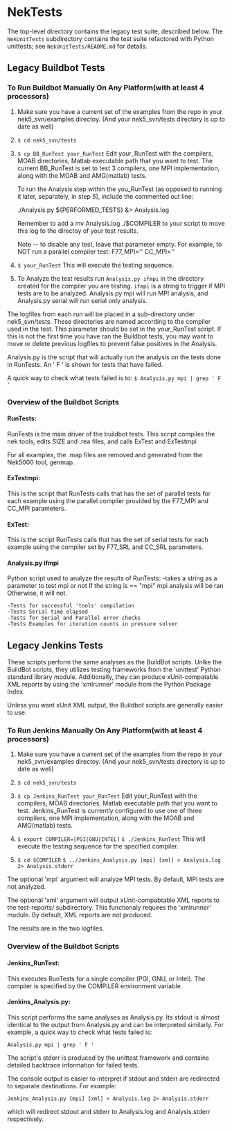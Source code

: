 NekTests
========

The top-level directory contains the legacy test suite, described below.  The 
`NekUnitTests` subdirectory contains the test suite refactored with Python 
unittests; see `NekUnitTests/README.md` for details.  

Legacy Buildbot Tests
---------------------

### To Run Buildbot Manually On Any Platform(with at least 4 processors)
1.  Make sure you have a current set of the examples from the repo
    in your nek5_svn/examples directoy. (And your nek5_svn/tests directory
    is up to date as well)

2. `$ cd nek5_svn/tests`

3. `$ cp BB_RunTest your_RunTest`
   Edit your_RunTest with the compilers, MOAB directories, Matlab executable path
   that you want to test.  The current BB_RunTest is set to test 3 compilers, 
   one MPI implementation, along with the MOAB and AMG(matlab) tests.

   To run the Analysis step within the you_RunTest (as opposed to running it later, 
   separately, in step 5), include the commented out line:
  
      ./Analysis.py ${PERFORMED_TESTS} &> Analysis.log
  
   Remember to add a 
      mv Analysis.log ./$COMPILER
   to your script to move this log to the directoy of your test results.

   Note -- to disable any test, leave that parameter empty.  For example, 
   to NOT run a parallel compiler test:
   F77_MPI=''
   CC_MPI=''

 
4. `$ your_RunTest`
   This will execute the testing sequence.  

5. To Analyze the test results run `Analysis.py ifmpi` in the directory
   created for the compiler you are testing.  `ifmpi` is a string 
   to trigger if MPI tests are to be analyzed.  Analysis.py mpi will 
   run MPI analysis, and Analysis.py serial will run serial only 
   analysis.

The logfiles from each run will be placed in a sub-directory under 
nek5_svn/tests.  These directories are named according to the compiler
used in the test.  This parameter should be set in the your_RunTest
script.  If this is not the 
first time you have ran the Buildbot tests, you may want to move 
or delete previous logfiles to prevent false positives in the Analysis.

Analysis.py is the script that will actually run the analysis on the 
tests done in RunTests.  An ' F ' is shown for tests that have failed.

A quick way to check what tests failed is to:
   `$ Analysis.py mpi | grep ' F '`


### Overview of the Buildbot Scripts


#### RunTests:
RunTests is the main driver of the buildbot tests.  This script compiles
the nek tools, edits SIZE and .rea files, and calls ExTest and ExTestmpi

For all examples, the .map files are removed and generated from the 
Nek5000 tool, genmap. 

#### ExTestmpi:
This is the script that RunTests calls that has the set of parallel
tests for each example using the parallel compiler provided by the
F77_MPI and CC_MPI parameters.

#### ExTest:  
This is the script RunTests calls that has the set of serial tests for
each example using the compiler set by F77_SRL and CC_SRL parameters.

#### Analysis.py ifmpi	
Python script used to analyze the results of RunTests:
        -takes a string as a parameter to test mpi or not
         If the string is == "mpi" mpi analysis will be ran
         Otherwise, it will not.

	-Tests for successful 'tools' compilation
	-Tests Serial time elapsed 
	-Tests for Serial and Parallel error checks
	-Tests Examples for iteration counts in pressure solver

Legacy Jenkins Tests
--------------------

These scripts perform the same analyses as the BuildBot scripts.  Unlke the
BuildBot scripts, they utilizes testing frameworks from the 'unittest' Python
standard library module.  Additionally, they can produce xUnit-compatable XML
reports by using the 'xmlrunner' module from the Python Package Index. 

Unless you want xUnit XML output, the Buildbot scripts are generally easier to
use.  

### To Run Jenkins Manually On Any Platform(with at least 4 processors)

1.  Make sure you have a current set of the examples from the repo
    in your nek5_svn/examples directoy. (And your nek5_svn/tests directory
    is up to date as well)

2. `$ cd nek5_svn/tests`

3. `$ cp Jenkins_RunTest your_RunTest`
   Edit your_RunTest with the compilers, MOAB directories, Matlab executable path
   that you want to test.  Jenkins_RunTest is currently configured to use one
   of three compilers, one MPI implementation, along with the MOAB and
   AMG(matlab) tests.

4. `$ export COMPILER=[PGI|GNU|INTEL]`
   `$ ./Jenkins_RunTest`
   This will execute the testing sequence for the specified compiler.  

5. `$ cd $COMPILER`
   `$ ../Jenkins_Analysis.py [mpi] [xml] > Analysis.log 2> Analysis.stderr`

  The optional 'mpi' argument will analyze MPI tests.  By default, MPI tests
  are not analyzed.

  The optional 'xml' argument will output xUnit-compabtable XML reports to the
  test-reports/ subdirectory.  This functionaly requires the 'xmlrunner' module.
  By default, XML reports are not produced.  

  The results are in the two logfiles.  


### Overview of the Buildbot Scripts

#### Jenkins_RunTest:
This executes RunTests for a single compiler (PGI, GNU, or Intel).  The
compiler is specified by the COMPILER environment variable.  

#### Jenkins_Analysis.py:
This script performs the same analyses as Analysis.py.  Its stdout is almost
identical to the output from Analysis.py and can be interpreted similarly.  For
example, a quick way to check what tests failed is:

   `Analysis.py mpi | grep ' F '`

The script's stderr is produced by the unittest framework and contains detailed
backtrace information for failed tests. 

The console output is easier to interpret if stdout and stderr are
redirected to separate destinations.  For example:

  `Jenkins_Analysis.py [mpi] [xml] > Analysis.log 2> Analysis.stderr`

which will redirect stdout and stderr to Analysis.log and Analysis.stderr
respectively.
